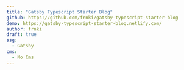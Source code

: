 ```yaml
---
title: "Gatsby Typescript Starter Blog"
github: https://github.com/frnki/gatsby-typescript-starter-blog
demo: https://gatsby-typescript-starter-blog.netlify.com/
author: frnki
draft: true
ssg:
  - Gatsby
cms:
  - No Cms
---
```

